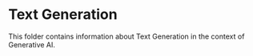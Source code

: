 # Text Generation

This folder contains information about Text Generation in the context of Generative AI.